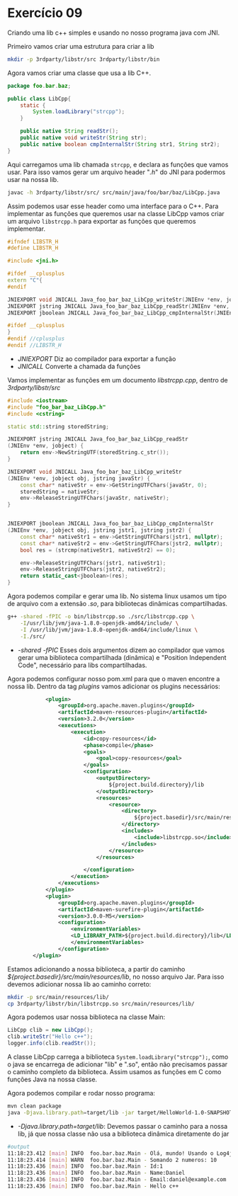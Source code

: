 # Exercício 09

Criando uma lib c++ simples e usando no nosso programa java com JNI.

Primeiro vamos criar uma estrutura para criar a lib

```sh
mkdir -p 3rdparty/libstr/src 3rdparty/libstr/bin
```

Agora vamos criar uma classe que usa a lib C++.

```java
package foo.bar.baz;

public class LibCpp{
    static {
        System.loadLibrary("strcpp");
    }

    public native String readStr();
    public native void writeStr(String str);
    public native boolean cmpInternalStr(String str1, String str2);
}
```

Aqui carregamos uma lib chamada `strcpp`,  e declara as funções que vamos usar. Para isso vamos gerar um arquivo header "*.h*" do JNI para podermos usar na nossa lib.

```sh
javac -h 3rdparty/libstr/src/ src/main/java/foo/bar/baz/LibCpp.java
```

Assim podemos usar esse header como uma interface para o C++. Para implementar as funções que queremos usar na classe LibCpp vamos criar um arquivo `libstrcpp.h` para exportar as funções que queremos implementar.

```cpp
#ifndef LIBSTR_H
#define LIBSTR_H

#include <jni.h>

#ifdef __cplusplus
extern "C"{
#endif

JNIEXPORT void JNICALL Java_foo_bar_baz_LibCpp_writeStr(JNIEnv *env, jobject obj, jstring str);
JNIEXPORT jstring JNICALL Java_foo_bar_baz_LibCpp_readStr(JNIEnv *env, jobject obj);
JNIEXPORT jboolean JNICALL Java_foo_bar_baz_LibCpp_cmpInternalStr(JNIEnv *env, jobject obj, jstring str1, jstring str2);

#ifdef __cplusplus
}
#endif //cplusplus
#endif //LIBSTR_H

```

- *JNIEXPORT* Diz ao compilador para exportar a função
- *JNICALL* Converte a chamada da funções

Vamos implementar as funções em um documento *libstrcpp.cpp*, dentro de *3rdparty/libstr/src*

```cpp
#include <iostream>
#include "foo_bar_baz_LibCpp.h"
#include <cstring>

static std::string storedString;

JNIEXPORT jstring JNICALL Java_foo_bar_baz_LibCpp_readStr
(JNIEnv *env, jobject) {
    return env->NewStringUTF(storedString.c_str());
}

JNIEXPORT void JNICALL Java_foo_bar_baz_LibCpp_writeStr
(JNIEnv *env, jobject obj, jstring javaStr) {
    const char* nativeStr = env->GetStringUTFChars(javaStr, 0);
    storedString = nativeStr;
    env->ReleaseStringUTFChars(javaStr, nativeStr);
}


JNIEXPORT jboolean JNICALL Java_foo_bar_baz_LibCpp_cmpInternalStr
(JNIEnv *env, jobject obj, jstring jstr1, jstring jstr2) {
    const char* nativeStr1 = env->GetStringUTFChars(jstr1, nullptr);
    const char* nativeStr2 = env->GetStringUTFChars(jstr2, nullptr);
    bool res = (strcmp(nativeStr1, nativeStr2) == 0);

    env->ReleaseStringUTFChars(jstr1, nativeStr1);
    env->ReleaseStringUTFChars(jstr2, nativeStr2);
    return static_cast<jboolean>(res);
}
```

Agora podemos compilar e gerar uma lib. No sistema linux usamos um tipo de arquivo com a extensão *.so*, para bibliotecas dinâmicas compartilhadas.

```sh
g++ -shared -fPIC -o bin/libstrcpp.so ./src/libstrcpp.cpp \
    -I/usr/lib/jvm/java-1.8.0-openjdk-amd64/include/ \
    -I /usr/lib/jvm/java-1.8.0-openjdk-amd64/include/linux \
    -I./src/
```

- *-shared -fPIC* Esses dois argumentos dizem ao compilador que vamos gerar uma biblioteca compartilhada (dinâmica) e "Position Independent Code", necessário para libs compartilhadas.

Agora podemos configurar nosso pom.xml para que o maven encontre a nossa lib. Dentro da tag *plugins* vamos adicionar os plugins necessários:

```xml
            <plugin>
                <groupId>org.apache.maven.plugins</groupId>
                <artifactId>maven-resources-plugin</artifactId>
                <version>3.2.0</version>
                <executions>
                    <execution>
                        <id>copy-resources</id>
                        <phase>compile</phase>
                        <goals>
                            <goal>copy-resources</goal>
                        </goals>
                        <configuration>
                            <outputDirectory>
                                ${project.build.directory}/lib
                            </outputDirectory>
                            <resources>
                                <resource>
                                    <directory>
                                        ${project.basedir}/src/main/resources/lib
                                    </directory>
                                    <includes>
                                        <include>libstrcpp.so</include>
                                    </includes>
                                </resource>
                            </resources>

                        </configuration>
                    </execution>
                </executions>
            </plugin>
            <plugin>
                <groupId>org.apache.maven.plugins</groupId>
                <artifactId>maven-surefire-plugin</artifactId>
                <version>3.0.0-M5</version>
                <configuration>
                    <environmentVariables>
                    <LD_LIBRARY_PATH>${project.build.directory}/lib</LD_LIBRARY_PATH>
                    </environmentVariables>
                </configuration>
        </plugin>
```

Estamos adicionando a nossa biblioteca, a partir do caminho *${project.basedir}/src/main/resources/lib*, no nosso arquivo Jar. Para isso devemos adicionar nossa lib ao caminho correto:

```sh
mkdir -p src/main/resources/lib/
cp 3rdparty/libstr/bin/libstrcpp.so src/main/resources/lib/
```

Agora podemos usar nossa biblioteca na classe Main:

```java
LibCpp clib = new LibCpp();
clib.writeStr("Hello c++");
logger.info(clib.readStr());
```

A classe LibCpp carrega a biblioteca `System.loadLibrary("strcpp");`, como o java se encarrega de adicionar "lib" e ".so", então não precisamos passar o caminho completo da biblioteca. Assim usamos as funções em C como funções Java na nossa classe.

Agora podemos compilar e rodar nosso programa:

```sh
mvn clean package
java -Djava.library.path=target/lib -jar target/HelloWorld-1.0-SNAPSHOT-jar-with-dependencies.jar
```
- *-Djava.library.path=target/lib*: Devemos passar o caminho para a nossa lib, já que nossa classe não usa a biblioteca dinâmica diretamente do jar

```sh
#output
11:18:23.412 [main] INFO  foo.bar.baz.Main - Olá, mundo! Usando o Log4j!
11:18:23.414 [main] WARN  foo.bar.baz.Main - Somando 2 numeros: 10
11:18:23.436 [main] INFO  foo.bar.baz.Main - Id:1
11:18:23.436 [main] INFO  foo.bar.baz.Main - Name:Daniel
11:18:23.436 [main] INFO  foo.bar.baz.Main - Email:daniel@example.com
11:18:23.436 [main] INFO  foo.bar.baz.Main - Hello c++
```